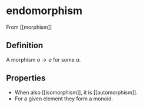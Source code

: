 # endomorphism
From [[morphism]]

## Definition
A morphism $a \to a$ for some $a$.

## Properties
- When also [[isomorphism]], it is [[automorphism]].
- For a given element they form a monoid.